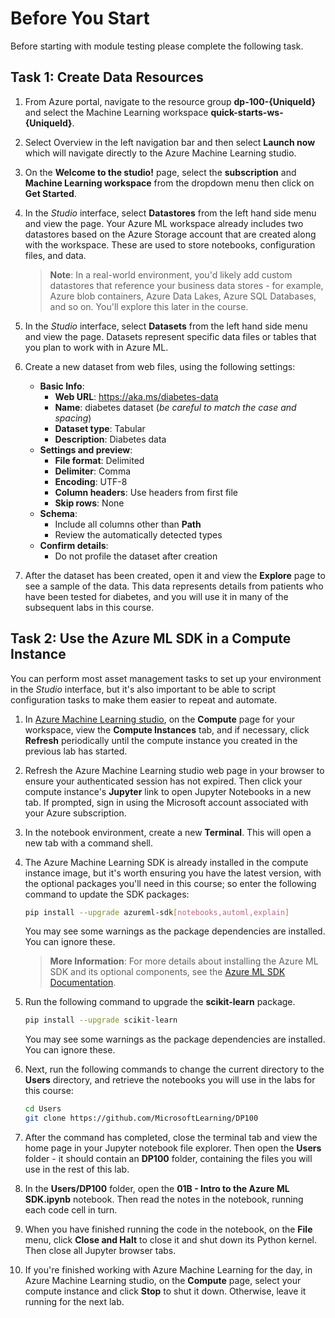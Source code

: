 # Before You Start

Before starting with module testing please complete the following task.

## Task 1: Create Data Resources

1. From Azure portal, navigate to the resource group **dp-100-{UniqueId}** and select the Machine Learning workspace **quick-starts-ws-{UniqueId}**.

1. Select Overview in the left navigation bar and then select **Launch now** which will navigate directly to the Azure Machine Learning studio.

1. On the **Welcome to the studio!** page, select the **subscription** and **Machine Learning workspace** from the dropdown menu then click on **Get Started**.

1. In the *Studio* interface, select **Datastores** from the left hand side menu and view the page. Your Azure ML workspace already includes two datastores based on the Azure Storage account that are created along with the workspace. These are used to store notebooks, configuration files, and data.

   > **Note**: In a real-world environment, you'd likely add custom datastores that reference your business data stores - for example, Azure blob containers, Azure Data Lakes, Azure SQL Databases, and so on. You'll explore this later in the course.

1. In the *Studio* interface, select **Datasets** from the left hand side menu and view the page. Datasets represent specific data files or tables that you plan to work with in Azure ML.

1. Create a new dataset from web files, using the following settings:
    * **Basic Info**:
        * **Web URL**: https://aka.ms/diabetes-data
        * **Name**: diabetes dataset (*be careful to match the case and spacing*)
        * **Dataset type**: Tabular
        * **Description**: Diabetes data
    * **Settings and preview**:
        * **File format**: Delimited
        * **Delimiter**: Comma
        * **Encoding**: UTF-8
        * **Column headers**: Use headers from first file
        * **Skip rows**: None
    * **Schema**:
        * Include all columns other than **Path**
        * Review the automatically detected types
    * **Confirm details**:
        * Do not profile the dataset after creation
1. After the dataset has been created, open it and view the **Explore** page to see a sample of the data. This data represents details from patients who have been tested for diabetes, and you will use it in many of the subsequent labs in this course.

## Task 2: Use the Azure ML SDK in a Compute Instance

You can perform most asset management tasks to set up your environment in the *Studio* interface, but it's also important to be able to script configuration tasks to make them easier to repeat and automate.

1. In [Azure Machine Learning studio](https://ml.azure.com), on the **Compute** page for your workspace, view the **Compute Instances** tab, and if necessary, click **Refresh** periodically until the compute instance you created in the previous lab has started.
2. Refresh the Azure Machine Learning studio web page in your browser to ensure your authenticated session has not expired. Then click your compute instance's **Jupyter** link  to open Jupyter Notebooks in a new tab. If prompted, sign in using the Microsoft account associated with your Azure subscription.
3. In the notebook environment, create a new **Terminal**. This will open a new tab with a command shell.
4. The Azure Machine Learning SDK is already installed in the compute instance image, but it's worth ensuring you have the latest version, with the optional packages you'll need in this course; so enter the following command to update the SDK packages:

    ```bash
    pip install --upgrade azureml-sdk[notebooks,automl,explain]
    ```

     You may see some warnings as the package dependencies are installed. You can ignore these.

    > **More Information**: For more details about installing the Azure ML SDK and its optional components, see the [Azure ML SDK Documentation](https://docs.microsoft.com/python/api/overview/azure/ml/install?view=azure-ml-py).

5. Run the following command to upgrade the **scikit-learn** package.

    ```bash
    pip install --upgrade scikit-learn
    ```
    You may see some warnings as the package dependencies are installed. You can ignore these.

5. Next, run the following commands to change the current directory to the **Users** directory, and retrieve the notebooks you will use in the labs for this course:

    ```bash
    cd Users
    git clone https://github.com/MicrosoftLearning/DP100
    ```

6. After the command has completed, close the terminal tab and view the home page in your Jupyter notebook file explorer. Then open the **Users** folder - it should contain an **DP100** folder, containing the files you will use in the rest of this lab.
7. In the **Users/DP100** folder, open the **01B - Intro to the Azure ML SDK.ipynb** notebook. Then read the notes in the notebook, running each code cell in turn.
8. When you have finished running the code in the notebook, on the **File** menu, click **Close and Halt** to close it and shut down its Python kernel. Then close all Jupyter browser tabs.
9. If you're finished working with Azure Machine Learning for the day, in Azure Machine Learning studio, on the **Compute** page, select your compute instance and click **Stop** to shut it down. Otherwise, leave it running for the next lab.
